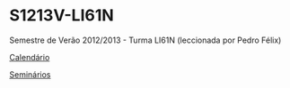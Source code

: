 S1213V-LI61N
============

Semestre de Verão 2012/2013 - Turma LI61N (leccionada por Pedro Félix)

[Calendário](https://github.com/isel-leic-ps/S1213V-LI61N/wiki/Calend%C3%A1rio)

[Seminários](https://github.com/isel-leic-ps/S1213V-LI61N/wiki/Semin%C3%A1rios)
